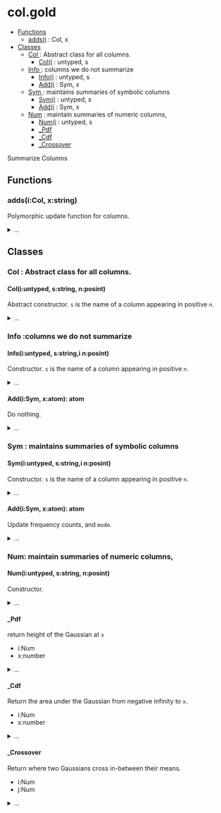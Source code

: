 #  col.gold
  - [Functions](#functions) 
    - [adds(i](#addsicolxstring) : Col, x
  - [Classes](#classes) 
    - [Col ](#colabstractclassforallcolumns) :  Abstract class for all columns.
      - [Col(i](#coliuntypedsstringnposint) : untyped, s
    - [Info ](#infocolumnswedonotsummarize) : columns we do not summarize
      - [Info(i](#infoiuntypedsstringinposint) : untyped, s
      - [Add(i](#addisymxatomatom) : Sym, x
    - [Sym ](#symmaintainssummariesofsymboliccolumns) :  maintains summaries of symbolic columns
      - [Sym(i](#symiuntypedsstringinposint) : untyped, s
      - [Add(i](#addisymxatomatom) : Sym, x
    - [Num](#nummaintainsummariesofnumericcolumns) :  maintain summaries of numeric columns,
      - [Num(i](#numiuntypedsstringnposint) : untyped, s
      - [_Pdf](#pdf) 
      - [_Cdf](#cdf) 
      - [_Crossover](#crossover) 

Summarize Columns


## Functions

### adds(i:Col, x:string)
Polymorphic update function for columns.

<details><summary>...</summary>

```awk
function add(i,x,  f) { f=i.is "Add"; return @f(i,x) }
```

</details>



## Classes

### Col : Abstract class for all columns.

#### Col(i:untyped, s:string, n:posint)
 Abstract constructor.
`s` is the name of a column appearing in positive `n`.

<details><summary>...</summary>

```awk
function Col(i,s,n) { 
  Object(i); i.is="Col"
  i.txt=s; i.pos=n }
```

</details>



### Info :columns we do not summarize

####  Info(i:untyped, s:string,i n:posint)
Constructor. 
`s` is the name of a column appearing in positive `n`.

<details><summary>...</summary>

```awk
function Info(i,s,n)  { Col(i,s,n); i.is="Info" }
```

</details>



#### Add(i:Sym, x:atom): atom
Do nothing.

<details><summary>...</summary>

```awk
function _Add(i,x) { return x }
```

</details>



### Sym : maintains summaries of symbolic columns

####  Sym(i:untyped, s:string,i n:posint)
Constructor.
`s` is the name of a column appearing in positive `n`.

<details><summary>...</summary>

```awk
function Sym(i,s,n) { 
  Col(i,s,n); i.is="Sym"
  i.mode= i.most= "" }
```

</details>



#### Add(i:Sym, x:atom): atom
Update frequency counts, and `mode`.

<details><summary>...</summary>

```awk
function _Add(i,x,   n) {
  if(x=="?") return x
  i.n++
  n= ++i.seen[x]
  if (n> i.most) { i.mode=x; i.most=n}
  return x }  
```

</details>



### Num: maintain summaries of numeric columns,

####  Num(i:untyped, s:string, n:posint)
Constructor.

<details><summary>...</summary>

```awk
function Num(i,s,n) { 
  Col(i,s,n); i.is="Num"
  i.hi = -1E32
  i.lo =  1E32
  i.mu= i.m2= i.n= i.sd=0 }
```

</details>



#### _Pdf
return height of the Gaussian at `x`
- i:Num
- x:number

<details><summary>...</summary>

```awk
function _Pdf(i,x,    var,denom,num) {
  var   = i.sd^2
  denom = (2*Au.pi*2*var)^.5
  num   = 2*Au.e^(-(x-i.mu)^2/(2*var+0.0001))
  return num/(denom + 10^-64) }
```

</details>



#### _Cdf
Return the area under the Gaussian from negative infinity to `x`.
- i:Num
- x:number

<details><summary>...</summary>

```awk
function _Cdf(i,x) { 
  x = (x-i.mu)/i.sd
  return (x<-3 || x>3) ? 0 : 1/(1+Au.e^(-0.07056*x^3 - 1.5976*x))}
```

</details>



#### _Crossover
Return where two Gaussians cross in-between their means.
- i:Num
- j:Num

<details><summary>...</summary>

```awk
function _Crossover(i,j,   x1,x2,d,min,x,y) {
   x1  = i.mu
   x2  = j.mu
   if (x2> x1) { x2=i.mu; x1=j.mu }
   d   = (x2-x1)/10
   min = 1E32
   for(x=x1; x<=x2; x+=d) {
      y = _Pdf(i) + _Pdf(j)
      if (y<min) { out=x; min = x} 
   } 
   return out }
```

</details>


